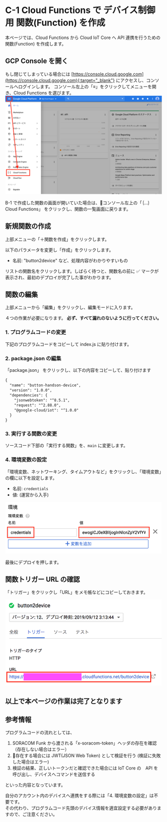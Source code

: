 # C-1 Cloud Functions で デバイス制御用 関数(Function) を作成
本ページでは、Cloud Functions から Cloud IoT Core へ API 連携を行うための 関数(Function) を作成します。

## GCP Console を開く
もし閉じてしまっている場合には [https://console.cloud.google.com](https://console.cloud.google.com){:target="_blank"} にアクセスし、コンソールへログインします。
コンソール左上の「≡」をクリックしてメニューを開き、Cloud Functions を選びます。
![Dashboard](images/gcp-01.png)

B-1 で作成した関数の画面が開いていた場合は、コンソール左上の「｛…｝Cloud Functions」 をクリックし、関数の一覧画面に戻ります。

## 新規関数の作成
上部メニューの「＋関数を作成」をクリックします。

以下のパラメータを変更し「作成」をクリックします。

- 名前: "button2device" など、処理内容がわかりやすいもの

リストの関数名をクリックします。しばらく待つと、関数名の前に ✅ マークが表示され、最初のデプロイが完了した事がわかります。

## 関数の編集
上部メニューから「編集」をクリックし、編集モードに入ります。

４つの作業が必要になります。 **必ず、すべて漏れのないように行ってください。**

### 1. プログラムコードの変更
下記のプログラムコードをコピーして index.js に貼り付けます。

<script src="https://gist.github.com/j3tm0t0/1501e4a451df25ad5b557b6423b8c9fc.js"></script>

### 2. package.json の編集
「package.json」 をクリックし、以下の内容をコピーして、貼り付けます

```
{
  "name": "button-handson-device",
  "version": "1.0.0",
  "dependencies": {
    "jsonwebtoken": "^8.5.1",
    "request": "^2.88.0",
    "@google-cloud/iot": "^1.0.0"
  }
}
```

### 3. 実行する関数の変更
ソースコード下部の「実行する関数」を、`main` に変更します。

### 4. 環境変数の設定
「環境変数、ネットワーキング、タイムアウトなど」をクリックし、「環境変数」の欄に以下を設定します。

- 名前: `credentials`
- 値: (運営から入手)

![credentials](images/gcp-02.png)

最後にデプロイを押します。

## 関数トリガー URL の確認
「トリガー」をクリックし「URL」をメモ帳などにコピーしておきます。

![trigger url](images/gcp-03.png)

## 以上で本ページの作業は完了となります

## 参考情報
プログラムコードの流れとしては、
1. SORACOM Funk から渡される「x-soracom-token」ヘッダの存在を確認（存在しない場合はエラー）
2. 存在する場合には JWT(JSON Web Token) として検証を行う (検証に失敗した場合はエラー)
3. 検証の結果、正しいトークンだと確認できた場合には IoT Core の　API を呼び出し、デバイスへコマンドを送信する

といった内容となっています。

自分のアカウント内のデバイスへ連携をする際には「4. 環境変数の設定」は不要です。  
その代わり、プログラムコード先頭のデバイス情報を適宜設定する必要がありますので、ご注意ください。